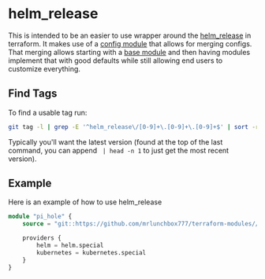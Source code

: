 # helm_release

This is intended to be an easier to use wrapper around the [helm_release](https://registry.terraform.io/providers/hashicorp/helm/latest/docs/resources/release) in terraform. It makes use of a [config module](/src/helm_release/config/README.md) that allows for merging configs. That merging allows starting with a [base module](/src/helm_release/config/base/README.md) and then having modules implement that with good defaults while still allowing end users to customize everything.

## Find Tags

To find a usable tag run:

```bash
git tag -l | grep -E '^helm_release\/[0-9]+\.[0-9]+\.[0-9]+$' | sort -r
```

Typically you'll want the latest version (found at the top of the last command, you can append ` | head -n 1` to just get the most recent version).

## Example

Here is an example of how to use helm_release

```terraform
module "pi_hole" {
	source = "git::https://github.com/mrlunchbox777/terraform-modules//src/helm_release?ref=helm_release/999.999.999"

	providers {
		helm = helm.special
		kubernetes = kubernetes.special
	}
}
```
